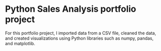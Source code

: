 # Python Sales Analysis portfolio project

For this portfolio project, I imported data from a CSV file, cleaned the data, and created visualizations using Python libraries such as numpy, pandas, and matplotlib.
